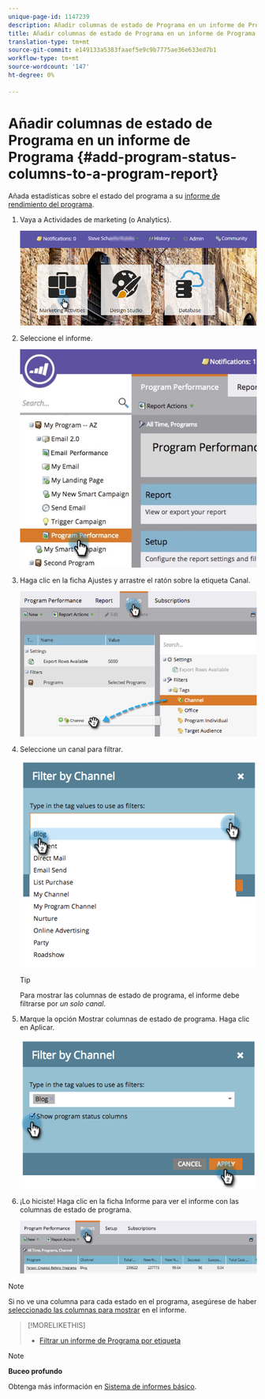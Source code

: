 ```yaml
---
unique-page-id: 1147239
description: Añadir columnas de estado de Programa en un informe de Programa - Documentos de marketing - Documentación del producto
title: Añadir columnas de estado de Programa en un informe de Programa
translation-type: tm+mt
source-git-commit: e149133a5383faaef5e9c9b7775ae36e633ed7b1
workflow-type: tm+mt
source-wordcount: '147'
ht-degree: 0%

---
```



# Añadir columnas de estado de Programa en un informe de Programa {#add-program-status-columns-to-a-program-report}

Añada estadísticas sobre el estado del programa a su [informe de rendimiento del programa](create-a-program-performance-report.md).

1. Vaya a Actividades de marketing (o Analytics).

   ![](assets/login-marketing-activities-2.png)

1. Seleccione el informe.

   ![](assets/emailperformance.jpg)

1. Haga clic en la ficha Ajustes y arrastre el ratón sobre la etiqueta Canal.

   ![](assets/image2014-9-23-16-3a26-3a38.png)

1. Seleccione un canal para filtrar.

   ![](assets/image2014-9-23-16-3a26-3a48.png)

   >[!TIP]
   >
   >Para mostrar las columnas de estado de programa, el informe debe filtrarse por *un solo canal*.

1. Marque la opción Mostrar columnas de estado de programa. Haga clic en Aplicar.

   ![](assets/image2014-9-23-16-3a26-3a53.png)

1. ¡Lo hiciste! Haga clic en la ficha Informe para ver el informe con las columnas de estado de programa.

   ![](assets/programreport.jpg)

>[!NOTE]
>
>Si no ve una columna para cada estado en el programa, asegúrese de haber [seleccionado las columnas para mostrar](../../../../product-docs/reporting/basic-reporting/editing-reports/select-report-columns.md) en el informe.

>[!MORELIKETHIS]
>
>* [Filtrar un informe de Programa por etiqueta](filter-a-program-report-by-tag.md)

>



>[!NOTE]
>
>**Buceo profundo**
>
>Obtenga más información en [Sistema de informes básico](http://docs.marketo.com/display/docs/basic+reporting).

